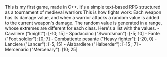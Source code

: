 This is my first game, made in C++. It's a simple text-based RPG structured as a tournament of medieval warriors This is how fights work: Each weapon has its damage value, and when a warrior attacks a random value is added to the current weapon's damage. The random value is generated in a range, whose extremes are different for each class. Here's a list with the values. - Cavaliere ("knight"): [-10; 15] - Spadaccino ("Swordsman"): [-5; 10] - Fante ("Foot soldier"): [0; 7] - Combattente pesante ("Heavy fighter"): [-20, 0] - Lanciere ("Lancer"): [-5, 15] - Alabardiere ("Halberder"): [-15 ; 7] - Mercenario ("Mercenary"): [10; 25]